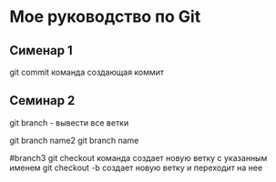 # Мое руководство по Git
## Сименар 1 
git commit команда создающая коммит

## Семинар 2

git branch - вывести все ветки


git branch name2
git branch name


#branch3
git checkout <branch name> команда создает новую ветку с указанным именем
git checkout -b <branch name > создает новую ветку и переходит на нее

